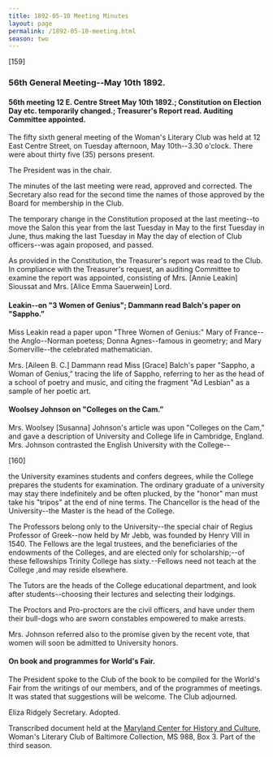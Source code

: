 ```yaml
---
title: 1892-05-10 Meeting Minutes
layout: page
permalink: /1892-05-10-meeting.html
season: two
---
```

[159]

### 56th General Meeting--May 10th 1892.

#### 56th meeting 12 E. Centre Street May 10th 1892.; Constitution on Election Day etc. temporarily changed.; Treasurer's Report read. Auditing Committee appointed.

The fifty sixth general meeting of the Woman's Literary Club was held at 12 East Centre Street, on Tuesday afternoon, May 10th--3.30 o'clock. There were about thirty five (35) persons present.

The President was in the chair.

The minutes of the last meeting were read, approved and corrected. The Secretary also read for the second time the names of those approved by the Board for membership in the Club.

The temporary change in the Constitution proposed at the last meeting--to move the Salon this year from the last Tuesday in May to the first Tuesday in June, thus making the last Tuesday in May the day of election of Club officers--was again proposed, and passed.

As provided in the Constitution, the Treasurer's report was read to the Club. In compliance with the Treasurer's request, an auditing Committee to examine the report was appointed, consisting of Mrs. [Annie Leakin] Sioussat and Mrs. [Alice Emma Sauerwein] Lord.

#### Leakin--on "3 Women of Genius"; Dammann read Balch's paper on "Sappho.”

Miss Leakin read a paper upon "Three Women of Genius:" Mary of France--the Anglo--Norman poetess; Donna Agnes--famous in geometry; and Mary Somerville--the celebrated mathematician.

Mrs. [Aileen B. C.] Dammann read Miss [Grace] Balch's paper "Sappho, a Woman of Genius,” tracing the life of Sappho, referring to her as the head of a school of poetry and music, and citing the fragment "Ad Lesbian" as a sample of her poetic art.

#### Woolsey Johnson on "Colleges on the Cam.”

Mrs. Woolsey [Susanna] Johnson's article was upon "Colleges on the Cam,” and gave a description of University and College life in Cambridge, England. Mrs. Johnson contrasted the English University with the College--

[160]

the University examines students and confers degrees, while the College prepares the students for examination. The ordinary graduate of a university may stay there indefinitely and be often plucked, by the "honor" man must take his "tripos" at the end of nine terms. The Chancellor is the head of the University--the Master is the head of the College.

The Professors belong only to the University--the special chair of Regius Professor of Greek--now held by Mr Jebb, was founded by Henry VIII in 1540\. The Fellows are the legal trustees, and the beneficiaries of the endowments of the Colleges, and are elected only for scholarship;--of these fellowships Trinity College has sixty.--Fellows need not teach at the College ,and may reside elsewhere.

The Tutors are the heads of the College educational department, and look after students--choosing their lectures and selecting their lodgings.

The Proctors and Pro-proctors are the civil officers, and have under them their bull-dogs who are sworn constables empowered to make arrests.

Mrs. Johnson referred also to the promise given by the recent vote, that women will soon be admitted to University honors.

#### On book and programmes for World's Fair.

The President spoke to the Club of the book to be compiled for the World's Fair from the writings of our members, and of the programmes of meetings. It was stated that suggestions will be welcome. The Club adjourned.

Eliza Ridgely
Secretary.
Adopted.

Transcribed document held at the [Maryland Center for History and Culture](http://mdhs.org/), Woman's Literary Club of Baltimore Collection, MS 988, Box 3. Part of the third season.